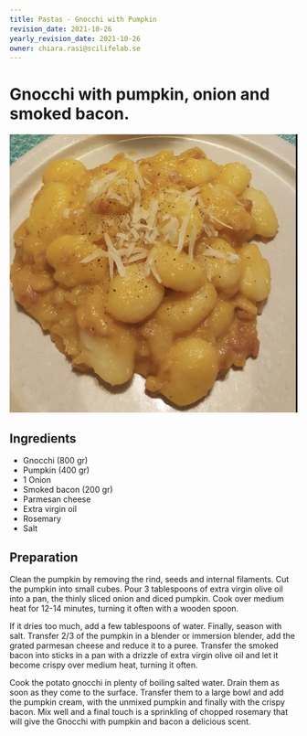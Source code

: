 ```yaml
---
title: Pastas - Gnocchi with Pumpkin
revision_date: 2021-10-26
yearly_revision_date: 2021-10-26
owner: chiara.rasi@scilifelab.se
---
```


# Gnocchi with pumpkin, onion and smoked bacon.

![Meatballs](../../img/gnocchi-pumpa.jpeg)

## Ingredients
- Gnocchi (800 gr)
- Pumpkin (400 gr)
- 1 Onion
- Smoked bacon (200 gr)
- Parmesan cheese
- Extra virgin oil
- Rosemary
- Salt

## Preparation

Clean the pumpkin by removing the rind, seeds and internal filaments. Cut the pumpkin into small cubes. Pour 3 tablespoons of extra virgin olive oil into a pan, the thinly sliced ​​onion and diced pumpkin. Cook over medium heat for 12-14 minutes, turning it often with a wooden spoon.

If it dries too much, add a few tablespoons of water. Finally, season with salt. Transfer 2/3 of the pumpkin in a blender or immersion blender, add the grated parmesan cheese and reduce it to a puree. Transfer the smoked bacon into sticks in a pan with a drizzle of extra virgin olive oil and let it become crispy over medium heat, turning it often.

Cook the potato gnocchi in plenty of boiling salted water. Drain them as soon as they come to the surface. Transfer them to a large bowl and add the pumpkin cream, with the unmixed pumpkin and finally with the crispy bacon. Mix well and a final touch is a sprinkling of chopped rosemary that will give the Gnocchi with pumpkin and bacon a delicious scent.
